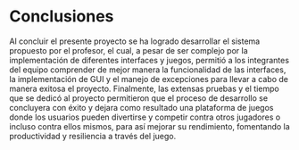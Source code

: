 # Conclusiones

Al concluir el presente proyecto se ha logrado desarrollar el sistema propuesto 
por el profesor, el cual, a pesar de ser complejo por la implementación de 
diferentes interfaces y juegos, permitió a los integrantes del equipo comprender 
de mejor manera la funcionalidad de las interfaces, la implementación de GUI y 
el manejo de excepciones para llevar a cabo de manera exitosa el proyecto. Finalmente, 
las extensas pruebas y el tiempo que se dedicó al proyecto permitieron que el proceso 
de desarrollo se concluyera con éxito y dejara como resultado una plataforma de juegos 
donde los usuarios pueden divertirse y competir contra otros jugadores o incluso contra 
ellos mismos, para así mejorar su rendimiento, fomentando la productividad y resiliencia 
a través del juego.
